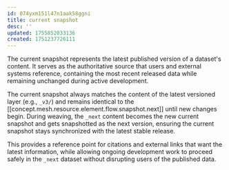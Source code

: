```yaml
---
id: 074yxm151l47n1aak58ggni
title: current snapshot
desc: ''
updated: 1755852033136
created: 1751237726111
---
```


The current snapshot represents the latest published version of a dataset's content. It serves as the authoritative source that users and external systems reference, containing the most recent released data while remaining unchanged during active development.

The current snapshot always matches the content of the latest versioned layer (e.g., `_v3/`) and remains identical to the [[concept.mesh.resource.element.flow.snapshot.next]] until new changes begin. During weaving, the `_next` content becomes the new current snapshot and gets snapshotted as the next version, ensuring the current snapshot stays synchronized with the latest stable release.

This provides a reference point for citations and external links that want the latest information, while allowing ongoing development work to proceed safely in the `_next` dataset without disrupting users of the published data.
